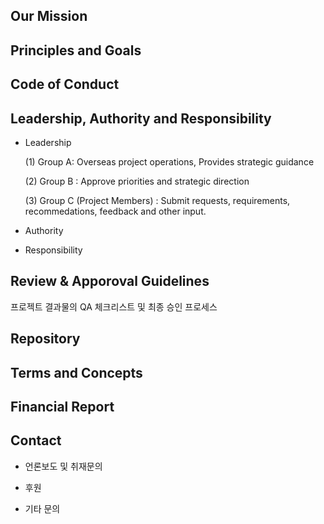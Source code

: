 ## Our Mission 



## Principles and Goals




## Code of Conduct



## Leadership, Authority and Responsibility

   - Leadership
   
      (1) Group A: Overseas project operations, Provides strategic guidance
 
      (2) Group B : Approve priorities and strategic direction 
 
      (3) Group C (Project Members) : Submit requests, requirements, recommedations, feedback and other input. 
 
   - Authority
   
   - Responsibility
 
 
## Review & Apporoval Guidelines 

 프로젝트 결과물의 QA 체크리스트 및 최종 승인 프로세스 



## Repository 
 
 
## Terms and Concepts 
   
   
   

## Financial Report 




## Contact

   - 언론보도 및 취재문의 
   
   - 후원 
   
   - 기타 문의 
   
   
   
   
   
   
   
